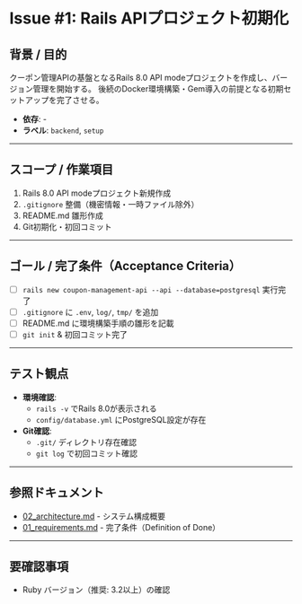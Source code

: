 # Issue #1: Rails APIプロジェクト初期化

## 背景 / 目的
クーポン管理APIの基盤となるRails 8.0 API modeプロジェクトを作成し、バージョン管理を開始する。
後続のDocker環境構築・Gem導入の前提となる初期セットアップを完了させる。

- **依存**: -
- **ラベル**: `backend`, `setup`

---

## スコープ / 作業項目

1. Rails 8.0 API modeプロジェクト新規作成
2. `.gitignore` 整備（機密情報・一時ファイル除外）
3. README.md 雛形作成
4. Git初期化・初回コミット

---

## ゴール / 完了条件（Acceptance Criteria）

- [ ] `rails new coupon-management-api --api --database=postgresql` 実行完了
- [ ] `.gitignore` に `.env`, `log/`, `tmp/` を追加
- [ ] README.md に環境構築手順の雛形を記載
- [ ] `git init` & 初回コミット完了

---

## テスト観点

- **環境確認**:
  - `rails -v` でRails 8.0が表示される
  - `config/database.yml` にPostgreSQL設定が存在
- **Git確認**:
  - `.git/` ディレクトリ存在確認
  - `git log` で初回コミット確認

---

## 参照ドキュメント

- [02_architecture.md](../02_architecture.md) - システム構成概要
- [01_requirements.md](../01_requirements.md) - 完了条件（Definition of Done）

---

## 要確認事項

- Ruby バージョン（推奨: 3.2以上）の確認
